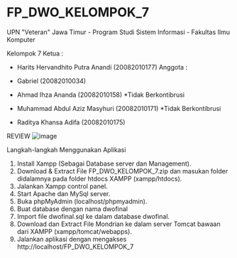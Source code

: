 # FP_DWO_KELOMPOK_7
UPN "Veteran" Jawa Timur - Program Studi Sistem Informasi - Fakultas Ilmu Komputer

Kelompok 7
Ketua :

- Harits Hervandhito Putra Anandi (20082010177) 
Anggota :

- Gabriel (20082010034)
- Ahmad Ihza Ananda (20082010158) *Tidak Berkontibrusi
- Muhammad Abdul Aziz Masyhuri (20082010171) *Tidak Berkontibrusi
- Raditya Khansa Adifa (20082010175)
     
     
     
REVIEW
![image](https://user-images.githubusercontent.com/91874872/209689186-443e531a-41a3-43a8-aeb1-eed6f882cc62.png)

Langkah-langkah Menggunakan Aplikasi
1. Install Xampp (Sebagai Database server dan Management).
2. Download & Extract File FP_DWO_KELOMPOK_7.zip dan masukan folder didalamnya pada folder htdocs XAMPP (xampp/htdocs).
3. Jalankan Xampp control panel.
4. Start Apache dan MySql server.
5. Buka phpMyAdmin (localhost/phpmyadmin).
6. Buat database dengan nama dwofinal
7. Import file dwofinal.sql ke dalam database dwofinal.
8. Download dan Extract File Mondrian ke dalam server Tomcat bawaan dari XAMPP (xampp/tomcat/webapps).
9. Jalankan aplikasi dengan mengakses http://localhost/FP_DWO_KELOMPOK_7
